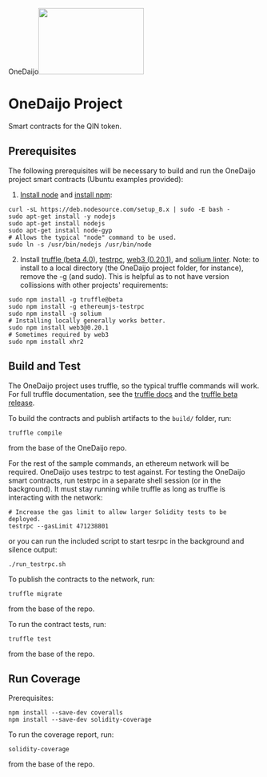 OneDaijo<img src = "https://github.com/WorldRapidFinance/wrf/blob/master/daijo_logo.png" width = "211" height = "132">

# OneDaijo Project

Smart contracts for the QIN token.

## Prerequisites

The following prerequisites will be necessary to build and run the OneDaijo project smart contracts (Ubuntu examples provided):

1. [Install node](https://nodejs.org/en/) and [install npm](https://www.npmjs.com/get-npm):
```
curl -sL https://deb.nodesource.com/setup_8.x | sudo -E bash -
sudo apt-get install -y nodejs
sudo apt-get install nodejs
sudo apt-get install node-gyp
# Allows the typical "node" command to be used.
sudo ln -s /usr/bin/nodejs /usr/bin/node
```

2. Install [truffle (beta 4.0)](https://github.com/trufflesuite/truffle), [testrpc](https://github.com/ethereumjs/testrpc), [web3 (0.20.1)](https://github.com/ethereum/web3.js/), and [solium linter](https://github.com/duaraghav8/Solium). Note: to install to a local directory (the OneDaijo project folder, for instance), remove the -g (and sudo). This is helpful as to not have version collissions with other projects' requirements:
```
sudo npm install -g truffle@beta
sudo npm install -g ethereumjs-testrpc
sudo npm install -g solium
# Installing locally generally works better.
sudo npm install web3@0.20.1
# Sometimes required by web3
sudo npm install xhr2
```

## Build and Test

The OneDaijo project uses truffle, so the typical truffle commands will work.  For full truffle documentation, see the [truffle docs](http://truffleframework.com/docs/) and the [truffle beta release](https://github.com/trufflesuite/truffle/releases/tag/v4.0.0-beta.0).

To build the contracts and publish artifacts to the `build/` folder, run:
```
truffle compile
```
from the base of the OneDaijo repo.

For the rest of the sample commands, an ethereum network will be required. OneDaijo uses testrpc to test against. For testing the OneDaijo smart contracts, run testrpc in a separate shell session (or in the background). It must stay running while truffle as long as truffle is interacting with the network:
```
# Increase the gas limit to allow larger Solidity tests to be deployed.
testrpc --gasLimit 471238801
```
or you can run the included script to start tesrpc in the background and silence output:
```
./run_testrpc.sh
```

To publish the contracts to the network, run:
```
truffle migrate
```
from the base of the repo.

To run the contract tests, run:
```
truffle test
```
from the base of the repo.

## Run Coverage
Prerequisites:
```
npm install --save-dev coveralls
npm install --save-dev solidity-coverage
```

To run the coverage report, run:
```
solidity-coverage
```
from the base of the repo.
